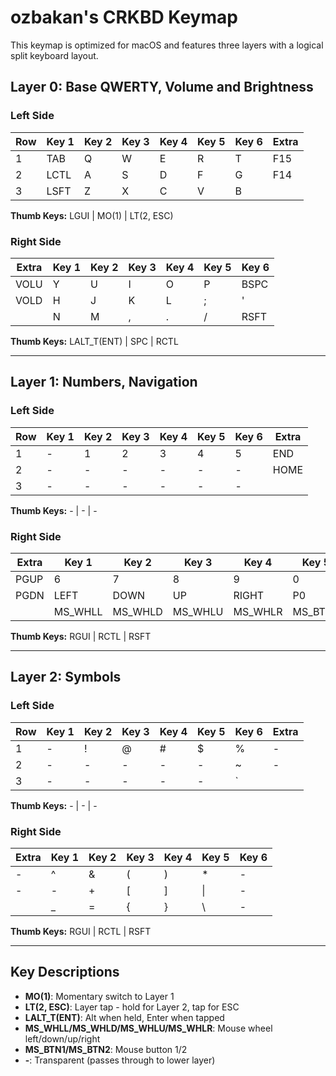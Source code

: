 # ozbakan's CRKBD Keymap

This keymap is optimized for macOS and features three layers with a logical split keyboard layout.

## Layer 0: Base QWERTY, Volume and Brightness

### Left Side
| Row | Key 1 | Key 2 | Key 3 | Key 4 | Key 5 | Key 6 | Extra |
|-----|-------|-------|-------|-------|-------|-------|-------|
| 1   | TAB   | Q     | W     | E     | R     | T     | F15   |
| 2   | LCTL  | A     | S     | D     | F     | G     | F14   |
| 3   | LSFT  | Z     | X     | C     | V     | B     |       |

**Thumb Keys:** LGUI | MO(1) | LT(2, ESC)

### Right Side
| Extra | Key 1 | Key 2 | Key 3 | Key 4 | Key 5 | Key 6 |
|-------|-------|-------|-------|-------|-------|-------|
| VOLU  | Y     | U     | I     | O     | P     | BSPC  |
| VOLD  | H     | J     | K     | L     | ;     | '     |
|       | N     | M     | ,     | .     | /     | RSFT  |

**Thumb Keys:** LALT_T(ENT) | SPC | RCTL

---

## Layer 1: Numbers, Navigation

### Left Side
| Row | Key 1 | Key 2 | Key 3 | Key 4 | Key 5 | Key 6 | Extra |
|-----|-------|-------|-------|-------|-------|-------|-------|
| 1   | -     | 1     | 2     | 3     | 4     | 5     | END   |
| 2   | -     | -     | -     | -     | -     | -     | HOME  |
| 3   | -     | -     | -     | -     | -     | -     |       |

**Thumb Keys:** - | - | -

### Right Side
| Extra | Key 1   | Key 2   | Key 3   | Key 4   | Key 5   | Key 6 |
|-------|---------|---------|---------|---------|---------|-------|
| PGUP  | 6       | 7       | 8       | 9       | 0       | -     |
| PGDN  | LEFT    | DOWN    | UP      | RIGHT   | P0      | -     |
|       | MS_WHLL | MS_WHLD | MS_WHLU | MS_WHLR | MS_BTN1 | MS_BTN2 |

**Thumb Keys:** RGUI | RCTL | RSFT

---

## Layer 2: Symbols

### Left Side
| Row | Key 1 | Key 2 | Key 3 | Key 4 | Key 5 | Key 6 | Extra |
|-----|-------|-------|-------|-------|-------|-------|-------|
| 1   | -     | !     | @     | #     | $     | %     | -     |
| 2   | -     | -     | -     | -     | -     | ~     | -     |
| 3   | -     | -     | -     | -     | -     | `     |       |

**Thumb Keys:** - | - | -

### Right Side
| Extra | Key 1 | Key 2 | Key 3 | Key 4 | Key 5 | Key 6 |
|-------|-------|-------|-------|-------|-------|-------|
| -     | ^     | &     | (     | )     | *     | -     |
| -     | -     | +     | [     | ]     | \|    | -     |
|       | _     | =     | {     | }     | \     | -     |

**Thumb Keys:** RGUI | RCTL | RSFT

---

## Key Descriptions

- **MO(1)**: Momentary switch to Layer 1
- **LT(2, ESC)**: Layer tap - hold for Layer 2, tap for ESC
- **LALT_T(ENT)**: Alt when held, Enter when tapped
- **MS_WHLL/MS_WHLD/MS_WHLU/MS_WHLR**: Mouse wheel left/down/up/right
- **MS_BTN1/MS_BTN2**: Mouse button 1/2
- **-**: Transparent (passes through to lower layer)
